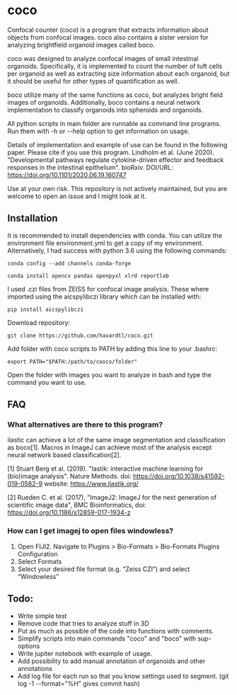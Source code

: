 # coco
Confocal counter (coco) is a program that extracts information about objects from confocal images. coco also contains a sister version for analyzing brightfield organoid images called boco. 

coco was designed to analyze confocal images of small intestinal organoids. Specifically, it is implemented to count the number of tuft cells per organoid as well as extracting size information about each organoid, but it should be useful for other types of quantification as well.

boco utilize many of the same functions as coco, but analyzes bright field images of organoids. Additionally, boco contains a neural network implementation to classify organoids into spheroids and organoids. 

All python scripts in main folder are runnable as command line programs. Run them with -h or --help option to get information on usage. 

Details of implementation and example of use can be found in the following paper. Please cite if you use this program. 
Lindholm et al. (June 2020). "Developmental pathways regulate cytokine-driven effector and feedback responses in the intestinal epithelium". bioRxiv. DOI/URL: https://doi.org/10.1101/2020.06.19.160747 

Use at your own risk. This repository is not actively maintained, but you are welcome to open an issue and I might look at it.  

## Installation
It is recommended to install dependencies with conda. You can utilize the environment file environment.yml to get a copy of my environment. Alternatively, I had success with python 3.6 using the following commands: 

`conda config --add channels conda-forge`

`conda install opencv pandas openpyxl xlrd reportlab`

I used .czi files from ZEISS for confocal image analysis. These where imported using the aicspylibczi library which can be installed with:

`pip install aicspylibczi`

Download repository: 

`git clone https://github.com/havardtl/coco.git`

Add folder with coco scripts to PATH by adding this line to your .bashrc: 

`export PATH="$PATH:/path/to/cooco/folder"`

Open the folder with images you want to analyze in bash and type the command you want to use. 

## FAQ
### What alternatives are there to this program?
ilastic can achieve a lot of the same image segmentation and classification as boco[1]. Macros in ImageJ can achieve most of the analysis except neural network based classification[2].

[1] Stuart Berg et al. (2019). "lastik: interactive machine learning for (bio)image analysis". Nature Methods. doi: https://doi.org/10.1038/s41592-019-0582-9 website: https://www.ilastik.org/

[2] Rueden C. et al. (2017), "ImageJ2: ImageJ for the next generation of scientific image data", BMC Bioinformatics, doi: https://doi.org/10.1186/s12859-017-1934-z

### How can I get imagej to open files windowless? 
1. Open FIJI2. Navigate to Plugins > Bio-Formats > Bio-Formats Plugins Configuration
3. Select Formats
4. Select your desired file format (e.g. “Zeiss CZI”) and select “Windowless”

## Todo: 
- Write simple test
- Remove code that tries to analyze stuff in 3D
- Put as much as possible of the code into functions with comments. 
- Simplify scripts into main commands "coco" and "boco" with sup-options
- Write jupiter notebook with example of usage. 
- Add possibility to add manual annotation of organoids and other annotations
- Add log file for each run so that you know settings used to segment. (git log -1 --format="%H" gives commit hash)



